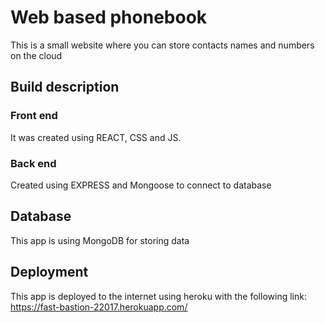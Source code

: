 # Web based phonebook

This is a small website where you can store contacts names and numbers on the cloud
## Build description

### Front end
It was created using REACT, CSS and JS.

### Back end
Created using EXPRESS and Mongoose to connect to database

## Database
This app is using MongoDB for storing data

## Deployment 
This app is deployed to the internet using heroku with the following link:
https://fast-bastion-22017.herokuapp.com/